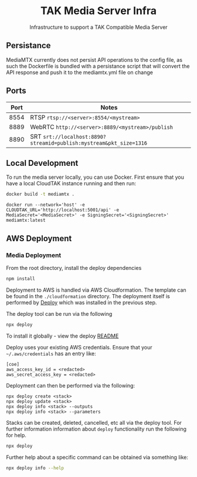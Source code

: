 <h1 align=center>TAK Media Server Infra</h1>

<p align=center>Infrastructure to support a TAK Compatible Media Server</p>

## Persistance

MediaMTX currently does not persist API operations to the config file, as such the Dockerfile is bundled with a
persistance script that will convert the API response and push it to the mediamtx.yml file on change

## Ports

| Port | Notes |
| ---- | ----- |
| 8554 | RTSP `rtsp://<server>:8554/<mystream>` |
| 8889 | WebRTC `http://<server>:8889/<mystream>/publish` |
| 8890 | SRT `srt://localhost:8890?streamid=publish:mystream&pkt_size=1316` |

## Local Development

To run the media server locally, you can use Docker. First ensure that you have a local CloudTAK instance running and then run:

```sh
docker build -t mediamtx .
```

```
docker run --network='host' -e CLOUDTAK_URL='http://localhost:5001/api' -e MediaSecret='<MediaSecret>' -e SigningSecret='<SigningSecret>' mediamtx:latest
```

## AWS Deployment

### Media Deployment

From the root directory, install the deploy dependencies

```sh
npm install
```

Deployment to AWS is handled via AWS Cloudformation. The template can be found in the `./cloudformation`
directory. The deployment itself is performed by [Deploy](https://github.com/openaddresses/deploy) which
was installed in the previous step.

The deploy tool can be run via the following

```sh
npx deploy
```

To install it globally - view the deploy [README](https://github.com/openaddresses/deploy)

Deploy uses your existing AWS credentials. Ensure that your `~/.aws/credentials` has an entry like:

```
[coe]
aws_access_key_id = <redacted>
aws_secret_access_key = <redacted>
```

Deployment can then be performed via the following:

```
npx deploy create <stack>
npx deploy update <stack>
npx deploy info <stack> --outputs
npx deploy info <stack> --parameters
```

Stacks can be created, deleted, cancelled, etc all via the deploy tool. For further information
information about `deploy` functionality run the following for help.

```sh
npx deploy
```

Further help about a specific command can be obtained via something like:

```sh
npx deploy info --help
```

